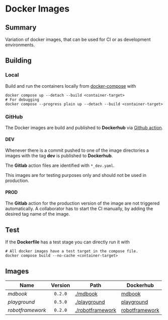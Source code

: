# Docker Images

## Summary

Variation of docker images, that can be used for CI or as development
environments.

## Building

### Local

Build and run the containers locally from
[docker-compose](./docker-compose.yaml) with

```shell
docker compose up --detach --build <container-target>
# For debugging
docker compose --progress plain up --detach --build <container-target>
```

### GitHub

The Docker images are build and published to **Dockerhub** via
[Github action](./.github/workflows/).

#### DEV

Whenever there is a commit pushed to one of the image directories a images with
the tag **dev** is published to **Dockerhub**.

The **Gitlab** action files are identified with `*_dev.yaml`.

This images are for testing purposes only and should not be used in production.

#### PROD

The **Gitlab** action for the production version of the image are not triggered
automatically.
A collaborator has to start the CI manually, by adding the desired tag name of
the image.

## Test

If the **Dockerfile** has a test stage you can directly run it with

```shell
# All docker images have a test target in the compose file.
docker compose build --no-cache <container-target>
```

## Images

|**Name**        |**Version**|**Path**                                      |**Dockerhub**                                                                               |
|----------------|:---------:|----------------------------------------------|--------------------------------------------------------------------------------------------|
|*mdbook*        |`0.2.0`    |[./mdbook](./mdbook/README.md)                |[mdbook](https://hub.docker.com/repository/docker/thenerdlygentleman/mdbook)                |
|*playground*    |`0.5.0`    |[./playground](./playground/README.md)        |[playground](https://hub.docker.com/repository/docker/thenerdlygentleman/playground)        |
|*robotframework*|`0.2.0`    |[./robotframework](./robotframework/README.md)|[robotframework](https://hub.docker.com/repository/docker/thenerdlygentleman/robotframework)|
